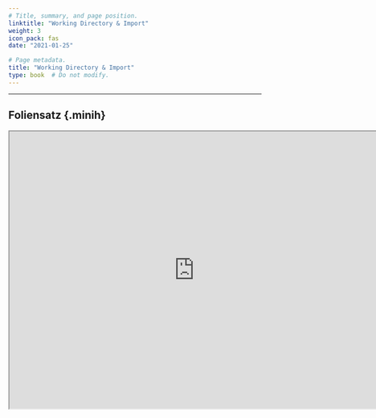 ```yaml
---
# Title, summary, and page position.
linktitle: "Working Directory & Import"
weight: 3
icon_pack: fas
date: "2021-01-25"

# Page metadata.
title: "Working Directory & Import"
type: book  # Do not modify.
---
```


<style>
code{
  color: #2a7792;
}
.hljs{
  font-size: 16px
}
.minih{
  font-size: 1px;
  margin: 0px 0px 0px 0px;
}

.highlight {
    position: relative;
}
.highlight pre {
    padding: 15px;
}
.highlight-copy-btn {
    position: absolute;
    top: 7px;
    right: 7px;
    border: 0;
    border-radius: 4px;
    padding: 5px;
    font-size: 0.7em;
    line-height: 1.8;
    color: #fff;
    background-color: #777;
    min-width: 55px;
    text-align: center;
}
.highlight-copy-btn:hover {
    background-color: #666;
}
</style>

---



## Foliensatz {.minih}

<iframe src="https://drive.google.com/file/d/1g5IPU0NoDjHzcQwk8vpZ_yXtYTLBJaBM/preview" width="736" height="552" allow="autoplay"></iframe>



<style>
h1 {color: #2a7792;}
</style>
